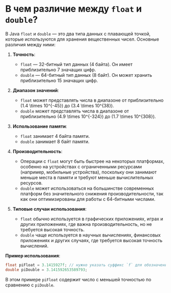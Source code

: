 # В чем различие между `float` и `double`?

В Java `float` и `double` — это два типа данных с плавающей точкой, которые используются для хранения вещественных чисел. Основные различия между ними:

1. **Точность**:
   - `float` — 32-битный тип данных (4 байта). Он имеет приблизительно 7 значащих цифр.
   - `double` — 64-битный тип данных (8 байт). Он может хранить приблизительно 15 значащих цифр.

2. **Диапазон значений**:
   - `float` может представлять числа в диапазоне от приблизительно \(1.4 \times 10^{-45}\) до \(3.4 \times 10^{38}\).
   - `double` может представлять числа в диапазоне от приблизительно \(4.9 \times 10^{-324}\) до \(1.7 \times 10^{308}\).

3. **Использование памяти**:
   - `float` занимает 4 байта памяти.
   - `double` занимает 8 байт памяти.

4. **Производительность**:
   - Операции с `float` могут быть быстрее на некоторых платформах, особенно на устройствах с ограниченными ресурсами (например, мобильные устройства), поскольку они занимают меньше места в памяти и требуют меньше вычислительных ресурсов.
   - `double` может использоваться на большинстве современных платформ без значительного снижения производительности, так как они оптимизированы для работы с 64-битными числами.

5. **Типовые случаи использования**:
   - `float` обычно используется в графических приложениях, играх и других приложениях, где важна производительность, но не требуется высокая точность.
   - `double` чаще используется в научных вычислениях, финансовых приложениях и других случаях, где требуется высокая точность вычислений.

**Пример использования**:

```java
float piFloat = 3.1415927f; // нужно указать суффикс `f` для обозначения литерала типа float
double piDouble = 3.141592653589793;
```

В этом примере `piFloat` содержит число с меньшей точностью по сравнению с `piDouble`.